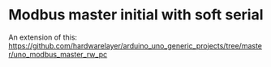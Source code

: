 # Modbus master initial with soft serial

An extension of this:
https://github.com/hardwarelayer/arduino_uno_generic_projects/tree/master/uno_modbus_master_rw_pc